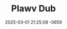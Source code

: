 ---
layout: movie-video-data
date: 2025-03-01 21:25:08 -0659
categories: movie

# Site Attributes
title: "Plawv Dub"
permalink: "/movie/Plawv_Dub"

# Movie Attributes
synopsis: "Kuam thiab Nplias nkawd sib pus ciaj pus tuag khiav tawm Nplog teb, coj txoj sia kom dim kev nraug luag tsim txom. Nkawd cog lus lawm tias yuav sib hlub mus kom txog hnub kawg. Mus txog teb chaws America, Nplias tau muab txoj cai sib luag (Equal Rights) coj los siv rau nkawd lub neej. Kuam thiab Nplias nkawd lub neej hlub tau dhau los mus ua lub neej ntxub uas mob tag ib tsoom txiv neej hmoob lub siab lub ntsws. Ntxiv no yog Zeej thiab Zuag nkawd txoj hmoo uas ntuj kos rau nkawd kom txhob muaj tub ki, tau ua ib txog kev txhawj rau cov laus tias ntshe noob yeej yuav kawg rau Zeej lawm xwb. Tab sis Zeej txoj kev hlub puag hauv ruab siab tam li ib leej txiv neej yawg uas nws nres nws tus kheej tiag tiag, tau los rhuav tshem nkawd toj hmoo uas ntuj ko tseg ntawd Zeej ghia tias, ib lub neej tsis yog pheej txoj hmoo xwb es txawm yuav tau raws lub siab xav. Koj tus kheej yuav tsum tshawb fawb thua txoj ke los cawm koj txoj kev xav kev nshaw thiaj yog qhov tseeb."
producer: "Lang Her"
director: "Vang Lo"
writer: "Lang Her"
video_link: "https://youtu.be/CUqyVWUXe3U?si=0QaIe6Hz7q-AzoX0"
genre: "Romance"
year: "1996"
release_type: "VHS"
storage: "Private"
thumbnail: "/assets/images/movie_thumbnails/Plawv Dub"
publishing_company: "HQN Video Productions"

# Sequels + Parts
base_movie: ""
total_parts: 
sequel: ""

# Movie Cast
cast:
- name: "Mee Lor"
- name: "Dang yang"
- name: "Tsuewa Vang"
---